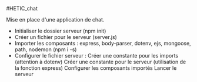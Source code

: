 #HETIC_chat

Mise en place d'une application de chat. 

- Initialiser le dossier serveur (npm init)
- Créer un fichier pour le serveur (server.js)
- Importer les composants : express, body-parser, dotenv, ejs, mongoose, path, nodemon (npm i -s)
- Configurer le fichier serveur :
    Créer une constante pour les imports (attention à dotenv)
    Créer une constante pour le serveur (utilisation de la fonction express)
    Configurer les composants importés 
    Lancer le serveur


